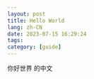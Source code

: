 ```yaml
---
layout: post
title: Hello World
lang: zh-CN
date: 2023-07-15 16:29:24
tags:
category: [guide]
---
```


你好世界 的中文